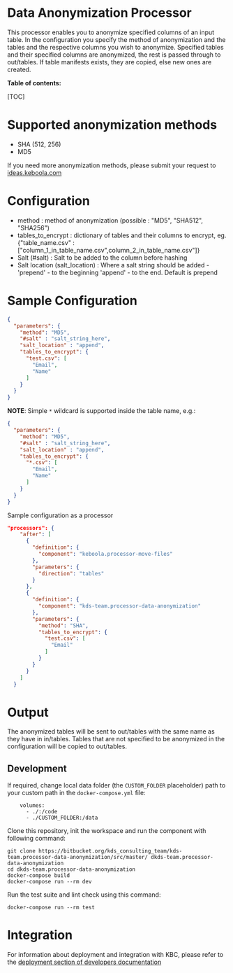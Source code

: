 Data Anonymization Processor
=============

This processor enables you to anonymize specified columns of an input table. 
In the configuration you specify the method of anonymization and the tables and the
respective columns you wish to anonymize. 
Specified tables and their specified columns are anonymized, the rest is passed through to out/tables. If table
manifests exists, they are copied, else new ones are created.

**Table of contents:**

[TOC]

Supported anonymization methods
===================

- SHA (512, 256)
- MD5

If you need more anonymization methods, please submit your request to
[ideas.keboola.com](https://ideas.keboola.com/)

Configuration
=============
- method : method of anonymization (possible : "MD5", "SHA512", "SHA256")
- tables_to_encrypt : dictionary of tables and their columns to encrypt, eg. {"table_name.csv" : ["column_1_in_table_name.csv",column_2_in_table_name.csv"]}
- Salt (#salt) : Salt to be added to the column before hashing
- Salt location (salt_location) : Where a salt string should be added - 'prepend' - to the beginning 'append' - to the end. Default is prepend

Sample Configuration
=============

```json
{
  "parameters": {
    "method": "MD5",
    "#salt" : "salt_string_here",
    "salt_location" : "append",
    "tables_to_encrypt": {
      "test.csv": [
        "Email",
        "Name"
      ]
    }
  }
}
```
**NOTE**: Simple `*` wildcard is supported inside the table name, e.g.:

```json
{
  "parameters": {
    "method": "MD5",
    "#salt" : "salt_string_here",
    "salt_location" : "append",
    "tables_to_encrypt": {
      "*.csv": [
        "Email",
        "Name"
      ]
    }
  }
}
```

Sample configuration as a processor
```json
"processors": {
    "after": [
      {
        "definition": {
          "component": "keboola.processor-move-files"
        },
        "parameters": {
          "direction": "tables"
        }
      },
      {
        "definition": {
          "component": "kds-team.processor-data-anonymization"
        },
        "parameters": {
          "method": "SHA",
          "tables_to_encrypt": {
            "test.csv": [
              "Email"
            ]
          }
        }
      }
    ]
  }
```

Output
======

The anonymized tables will be sent to out/tables with the same name as they have in in/tables. 
Tables that are not specified to be anonymized in the configuration will be copied to out/tables.

Development
-----------

If required, change local data folder (the `CUSTOM_FOLDER` placeholder) path to your custom path in
the `docker-compose.yml` file:

~~~~~~~~~~~~~~~~~~~~~~~~~~~~~~~~~~~~~~~~~~~~~~~~~~~~~~~~~~~~~~~~~~~~~~~~~~~~~~~~
    volumes:
      - ./:/code
      - ./CUSTOM_FOLDER:/data
~~~~~~~~~~~~~~~~~~~~~~~~~~~~~~~~~~~~~~~~~~~~~~~~~~~~~~~~~~~~~~~~~~~~~~~~~~~~~~~~

Clone this repository, init the workspace and run the component with following command:

~~~~~~~~~~~~~~~~~~~~~~~~~~~~~~~~~~~~~~~~~~~~~~~~~~~~~~~~~~~~~~~~~~~~~~~~~~~~~~~~
git clone https://bitbucket.org/kds_consulting_team/kds-team.processor-data-anonymization/src/master/ dkds-team.processor-data-anonymization
cd dkds-team.processor-data-anonymization
docker-compose build
docker-compose run --rm dev
~~~~~~~~~~~~~~~~~~~~~~~~~~~~~~~~~~~~~~~~~~~~~~~~~~~~~~~~~~~~~~~~~~~~~~~~~~~~~~~~

Run the test suite and lint check using this command:

~~~~~~~~~~~~~~~~~~~~~~~~~~~~~~~~~~~~~~~~~~~~~~~~~~~~~~~~~~~~~~~~~~~~~~~~~~~~~~~~
docker-compose run --rm test
~~~~~~~~~~~~~~~~~~~~~~~~~~~~~~~~~~~~~~~~~~~~~~~~~~~~~~~~~~~~~~~~~~~~~~~~~~~~~~~~

Integration
===========

For information about deployment and integration with KBC, please refer to the
[deployment section of developers documentation](https://developers.keboola.com/extend/component/deployment/)
